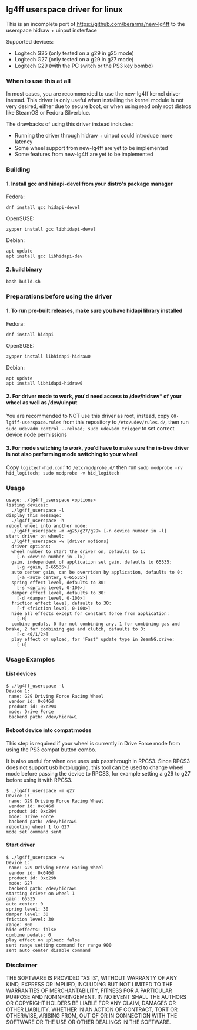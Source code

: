 ## lg4ff userspace driver for linux

This is an incomplete port of https://github.com/berarma/new-lg4ff to the userspace hidraw + uinput insterface

Supported devices:

- Logitech G25 (only tested on a g29 in g25 mode)
- Logitech G27 (only tested on a g29 in g27 mode)
- Logitech G29 (with the PC switch or the PS3 key bombo)

### When to use this at all

In most cases, you are recommended to use the new-lg4ff kernel driver instead. This driver is only useful when installing the kernel module is not very desired, either due to secure boot, or when using read only root distros like SteamOS or Fedora Silverblue.

The drawbacks of using this driver instead includes:

- Running the driver through hidraw + uinput could introduce more latency
- Some wheel support from new-lg4ff are yet to be implemented
- Some features from new-lg4ff are yet to be implemented

### Building

#### 1. Install gcc and hidapi-devel from your distro's package manager

Fedora:
```
dnf install gcc hidapi-devel
```

OpenSUSE:
```
zypper install gcc libhidapi-devel
```

Debian:
```
apt update
apt install gcc libhidapi-dev
```

#### 2. build binary
```
bash build.sh
```

### Preparations before using the driver

#### 1. To run pre-built releases, make sure you have hidapi library installed

Fedora:
```
dnf install hidapi
```

OpenSUSE:
```
zypper install libhidapi-hidraw0
```

Debian:
```
apt update
apt install libhidapi-hidraw0
```

#### 2. For driver mode to work, you'd need access to /dev/hidraw* of your wheel as well as /dev/uinput

You are recommended to NOT use this driver as root, instead, copy `60-lg4ff-userspace.rules` from this repository to `/etc/udev/rules.d/`, then run `sudo udevadm control --reload; sudo udevadm trigger` to set correct device node permissions

#### 3. For mode switching to work, you'd have to make sure the in-tree driver is not also performing mode switching to your wheel

Copy `logitech-hid.conf` to `/etc/modprobe.d/` then run `sudo modprobe -rv hid_logitech; sudo modprobe -v hid_logitech`

### Usage

```
usage: ./lg4ff_userspace <options>
listing devices:
  ./lg4ff_userspace -l
display this message:
  ./lg4ff_userspace -h
reboot wheel into another mode:
  ./lg4ff_userspace -m <g25/g27/g29> [-n device number in -l]
start driver on wheel:
  ./lg4ff_userspace -w [driver options]
  driver options:
  wheel number to start the driver on, defaults to 1:
    [-n <device number in -l>]
  gain, independent of application set gain, defaults to 65535:
    [-g <gain, 0-65535>]
  auto center gain, can be overriden by application, defaults to 0:
    [-a <auto center, 0-65535>]
  spring effect level, defaults to 30:
    [-s <spring level, 0-100>]
  damper effect level, defaults to 30:
    [-d <damper level, 0-100>]
  friction effect level, defaults to 30:
    [-f <friction level, 0-100>]
  hide all effects except for constant force from application:
    [-H]
  combine pedals, 0 for not combining any, 1 for combining gas and brake, 2 for combining gas and clutch, defaults to 0:
    [-c <0/1/2>]
  play effect on upload, for 'Fast' update type in BeamNG.drive:
    [-u]
```

### Usage Examples

#### List devices

```
$ ./lg4ff_userspace -l
Device 1:
 name: G29 Driving Force Racing Wheel
 vendor id: 0x046d
 product id: 0xc294
 mode: Drive Force
 backend path: /dev/hidraw1
```

#### Reboot device into compat modes

This step is required if your wheel is currently in Drive Force mode from using the PS3 compat button combo.

It is also useful for when one uses usb passthrough in RPCS3. Since RPCS3 does not support usb hotplugging, this tool can be used to change wheel mode before passing the device to RPCS3, for example setting a g29 to g27 before using it with RPCS3.

```
$ ./lg4ff_userspace -m g27
Device 1:
 name: G29 Driving Force Racing Wheel
 vendor id: 0x046d
 product id: 0xc294
 mode: Drive Force
 backend path: /dev/hidraw1
rebooting wheel 1 to G27
mode set command sent
```

#### Start driver

```
$ ./lg4ff_userspace -w
Device 1:
 name: G29 Driving Force Racing Wheel
 vendor id: 0x046d
 product id: 0xc29b
 mode: G27
 backend path: /dev/hidraw1
starting driver on wheel 1
gain: 65535
auto center: 0
spring level: 30
damper level: 30
friction level: 30
range: 900
hide effects: false
combine pedals: 0
play effect on upload: false
sent range setting command for range 900
sent auto center disable command

```

### Disclaimer

THE SOFTWARE IS PROVIDED "AS IS", WITHOUT WARRANTY OF ANY KIND, EXPRESS OR
IMPLIED, INCLUDING BUT NOT LIMITED TO THE WARRANTIES OF MERCHANTABILITY,
FITNESS FOR A PARTICULAR PURPOSE AND NONINFRINGEMENT. IN NO EVENT SHALL THE
AUTHORS OR COPYRIGHT HOLDERS BE LIABLE FOR ANY CLAIM, DAMAGES OR OTHER
LIABILITY, WHETHER IN AN ACTION OF CONTRACT, TORT OR OTHERWISE, ARISING FROM,
OUT OF OR IN CONNECTION WITH THE SOFTWARE OR THE USE OR OTHER DEALINGS IN THE
SOFTWARE.

